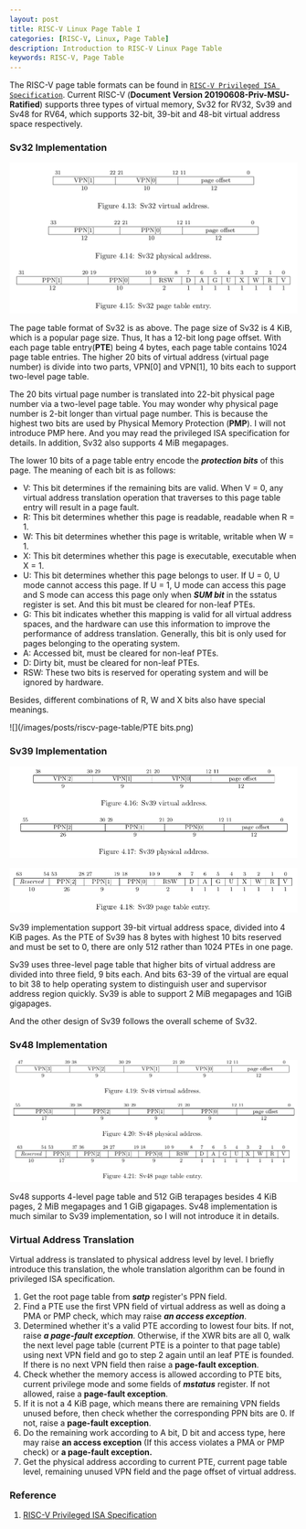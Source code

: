 ```yaml
---
layout: post
title: RISC-V Linux Page Table I
categories: [RISC-V, Linux, Page Table]
description: Introduction to RISC-V Linux Page Table
keywords: RISC-V, Page Table
---
```


The RISC-V page table formats can be found in [`RISC-V Privileged ISA Specification`](https://riscv.org/specifications/privileged-isa/). Current RISC-V (**Document Version 20190608-Priv-MSU-Ratified**) supports three types of virtual memory, Sv32 for RV32, Sv39 and Sv48 for RV64, which supports 32-bit, 39-bit and 48-bit virtual address space respectively.



### Sv32 Implementation

![](/images/posts/riscv-page-table/Sv32.png)

The page table format of Sv32 is as above. The page size of Sv32 is 4 KiB, which is a popular page size. Thus,  It has a 12-bit long page offset. With each page table entry(**PTE**) being 4 bytes, each page table contains 1024 page table entries. The higher 20 bits of virtual address (virtual page number) is divide into two parts, VPN[0] and VPN[1], 10 bits each to support two-level page table. 

The 20 bits virtual page number is translated into 22-bit physical page number via a two-level page table. You may wonder why physical page number is 2-bit longer than virtual page number. This is because the highest two bits are used by Physical Memory Protection (**PMP**). I will not introduce PMP here. And you may read the privileged ISA specification for details. In addition, Sv32 also supports 4 MiB megapages.

The lower 10 bits of a page table entry encode the ***protection bits*** of this page. The meaning of each bit is as follows:

-  V: This bit determines if the remaining bits are valid. When V = 0, any virtual address translation operation that traverses to this page table entry will result in a page fault.
- R: This bit determines whether this page is readable, readable when R = 1.
- W: This bit determines whether this page is writable, writable when W = 1.
- X: This bit determines whether this page is executable, executable when X = 1.
- U: This bit determines whether this page belongs to user. If U = 0, U mode cannot access this page. If U = 1, U mode can access this page and S mode can access this page only when ***SUM bit*** in the sstatus register is set. And this bit must be cleared for non-leaf PTEs.
- G: This bit indicates whether this mapping is valid for all virtual address spaces, and the hardware can use this information to improve the performance of address translation. Generally, this bit is only used for pages belonging to the operating system.
- A: Accessed bit, must be cleared for non-leaf PTEs.
- D: Dirty bit, must be cleared for non-leaf PTEs.
- RSW: These two bits is reserved for operating system and will be ignored by hardware.

Besides, different combinations of R, W and X bits also have special meanings.

![](/images/posts/riscv-page-table/PTE bits.png)



### Sv39 Implementation

![](/images/posts/riscv-page-table/Sv39-1.png)

![](/images/posts/riscv-page-table/Sv39-2.png)

Sv39 implementation support 39-bit virtual address space, divided into 4 KiB pages. As the PTE of Sv39 has 8 bytes with highest 10 bits reserved and must be set to 0, there are only 512 rather than 1024 PTEs in one page.

Sv39 uses three-level page table that higher bits of virtual address are divided into three field, 9 bits each. And bits 63-39 of the virtual are equal to bit 38 to help operating system to distinguish user and supervisor address region quickly. Sv39 is able to support 2 MiB megapages and 1GiB gigapages.

And the other design of Sv39 follows the overall scheme of Sv32. 



### Sv48 Implementation

![](/images/posts/riscv-page-table/Sv48.png)

Sv48 supports 4-level page table and 512 GiB terapages besides 4 KiB pages, 2 MiB megapages and 1 GiB gigapages. Sv48 implementation is much similar to Sv39 implementation, so I will not introduce it in details.



### Virtual Address Translation

Virtual address is translated to physical address level by level. I briefly introduce this translation, the whole translation algorithm can be found in privileged ISA specification.

1. Get the root page table from ***satp*** register's PPN field.
2. Find a PTE use the first VPN field of virtual address as well as doing a PMA or PMP check, which may raise ***an access exception***.
3. Determined whether it's a valid PTE according to lowest four bits. If not, raise ***a page-fault exception***. Otherwise, if the XWR bits are all 0, walk the next level page table (current PTE is a pointer to that page table) using next VPN field and go to step 2 again until an leaf PTE is founded. If there is no next VPN field then raise a **page-fault exception**. 
4. Check whether the memory access is allowed according to PTE bits, current privilege mode and some fields of ***mstatus*** register. If not allowed, raise a **page-fault exception**. 
5. If it is not a 4 KiB page, which means there are remaining VPN fields unused before, then check whether the corresponding PPN bits are 0. If not, raise a **page-fault exception**. 
6. Do the remaining work according to A bit, D bit and access type, here may raise **an access exception** (If this access violates a PMA or PMP check) or **a page-fault exception.**
7. Get the physical address according to current PTE, current page table level, remaining unused VPN field and the page offset of virtual address.



### Reference

1. [RISC-V Privileged ISA Specification](https://riscv.org/specifications/privileged-isa/)

